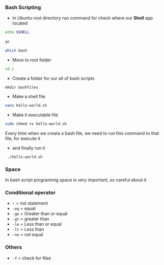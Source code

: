### Bash Scripting

* In Ubuntu root directory run command for check where our **Shell** app located

```sh
echo $SHELL
```
or 

```sh
which bash
```

* Move to root folder

```sh 
cd /
```

* Create a folder for our all of bash scripts

`mkdir bashfiles`

* Make a shell file

```sh
nano hello-world.sh
```

* Make it executable file

```sh
sudo chmod +x hello-world.sh 
```

Every time when we creata a bash file, we need to run this command to that file, for execute it

* and finally run it

` ./hello-world.sh`

### Space 

In bash script programmig space is very important, so careful about it

### Conditional operator

* `!` = not statement
* `-eq` = equal
* `-ge` = Greater than or equal
* `-gt` = greater than
* `-le` = Less than or equal
* `-lt` = Less than
* `-ne` = not equal

### Others
* `-f` = check for files